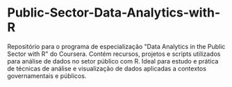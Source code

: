 # Public-Sector-Data-Analytics-with-R
Repositório para o programa de especialização "Data Analytics in the Public Sector with R" do Coursera. Contém recursos, projetos e scripts utilizados para análise de dados no setor público com R. Ideal para estudo e prática de técnicas de análise e visualização de dados aplicadas a contextos governamentais e públicos.
